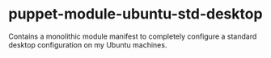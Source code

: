 puppet-module-ubuntu-std-desktop
========================

Contains a monolithic module manifest to completely configure a standard desktop configuration on my Ubuntu machines.
